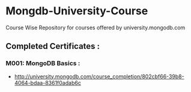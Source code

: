 # Mongdb-University-Course
Course Wise Repository for courses offered by university.mongodb.com

## Completed Certificates : 

 ### M001: MongoDB Basics : 
  - http://university.mongodb.com/course_completion/802cbf66-39b8-4064-bdaa-8361f0adab6c
  
